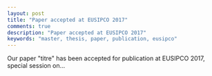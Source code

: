 ```yaml
---
layout: post
title: "Paper accepted at EUSIPCO 2017"
comments: true
description: "Paper accepted at EUSIPCO 2017"
keywords: "master, thesis, paper, publication, eusipco"
---
```


Our paper "titre" has been accepted for publication at EUSIPCO 2017, special session on...